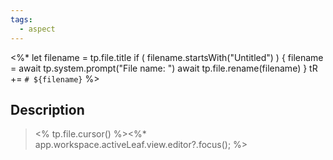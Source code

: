 ```yaml
---
tags:
  - aspect
---
```


<%*
let filename = tp.file.title
if ( filename.startsWith("Untitled") ) {
  filename = await tp.system.prompt("File name: ")
  await tp.file.rename(filename)
} 
tR += `# ${filename}`
%>

## Description

> <% tp.file.cursor() %><%* app.workspace.activeLeaf.view.editor?.focus(); %>